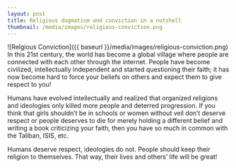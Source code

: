 ```yaml
---
layout: post
title: Religious dogmatism and conviction in a nutshell
thumbnail: /media/images/religious-conviction.png
---
```

![Relgious Conviction]({{ baseurl }}/media/images/religious-conviction.png)
<span class="firstcharacter">I</span>n this 21st century, the world has become a global village where people are connected with each other through the internet. People have become civilized, intellectually independent and started questioning their faith; it has now become hard to force your beliefs on others and expect them to give respect to you!

Humans have evolved intellectually and realized that organized religions and ideologies only killed more people and deterred progression. If you think that girls shouldn’t be in schools or women without veil don’t deserve respect or people deserves to die for merely holding a different belief and writing a book criticizing your faith, then you have so much in common with the Taliban, ISIS, etc.

Humans deserve respect, ideologies do not. People should keep their religion to themselves. That way, their lives and others’ life will be great!
